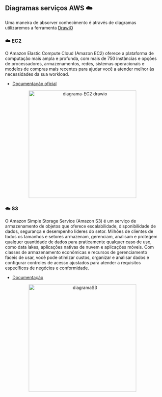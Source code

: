 ## Diagramas serviços AWS  ☁️
Uma maneira de absorver conhecimento é através de diagramas utilizaremos a ferramenta [DrawiO](https://www.drawio.com/)

### ☁️ EC2
O Amazon Elastic Compute Cloud (Amazon EC2) oferece a plataforma de computação mais ampla e profunda, com mais de 750 instâncias e opções de processadores, armazenamentos, redes, sistemas operacionais e modelos de compras mais recentes para ajudar você a atender melhor às necessidades da sua workload. 

- [Documentação oficial](https://docs.aws.amazon.com/ec2/)

<div align="center">
    <img width="350" height="auto" alt="diagrama-EC2 drawio" src="https://github.com/user-attachments/assets/471c9c6b-7d0b-4ed4-b68f-d0405aaf1d74" />
</div>

### ☁️ S3
O Amazon Simple Storage Service (Amazon S3) é um serviço de armazenamento de objetos que oferece escalabilidade, disponibilidade de dados, segurança e desempenho líderes do setor. Milhões de clientes de todos os tamanhos e setores armazenam, gerenciam, analisam e protegem qualquer quantidade de dados para praticamente qualquer caso de uso, como data lakes, aplicações nativas de nuvem e aplicações móveis. Com classes de armazenamento econômicas e recursos de gerenciamento fáceis de usar, você pode otimizar custos, organizar e analisar dados e configurar controles de acesso ajustados para atender a requisitos específicos de negócios e conformidade.

- [Documentação](https://aws.amazon.com/pt/s3/)

<div align="center">
    <img width="350" height="auto" alt="diagramaS3" src="https://github.com/user-attachments/assets/2372ad08-259b-41f5-8665-33ab60aa4a81" /> 
</div>

